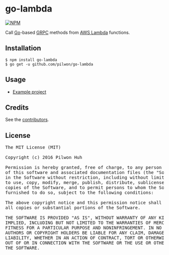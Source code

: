 # go-lambda


[![NPM](https://nodei.co/npm-dl/go-lambda.png?months=6)](https://npmjs.org/package/go-lambda)

Call [Go](https://golang.org)-based [GRPC](http://www.grpc.io) methods from [AWS Lambda](https://aws.amazon.com/lambda/) functions.


## Installation

    $ npm install go-lambda
    $ go get -u github.com/pilwon/go-lambda


## Usage

* [Example project](https://github.com/pilwon/go-lambda/tree/master/example)


## Credits

  See the [contributors](https://github.com/pilwon/go-lambda/graphs/contributors).


## License

<pre>
The MIT License (MIT)

Copyright (c) 2016 Pilwon Huh

Permission is hereby granted, free of charge, to any person obtaining a copy
of this software and associated documentation files (the "Software"), to deal
in the Software without restriction, including without limitation the rights
to use, copy, modify, merge, publish, distribute, sublicense, and/or sell
copies of the Software, and to permit persons to whom the Software is
furnished to do so, subject to the following conditions:

The above copyright notice and this permission notice shall be included in
all copies or substantial portions of the Software.

THE SOFTWARE IS PROVIDED "AS IS", WITHOUT WARRANTY OF ANY KIND, EXPRESS OR
IMPLIED, INCLUDING BUT NOT LIMITED TO THE WARRANTIES OF MERCHANTABILITY,
FITNESS FOR A PARTICULAR PURPOSE AND NONINFRINGEMENT. IN NO EVENT SHALL THE
AUTHORS OR COPYRIGHT HOLDERS BE LIABLE FOR ANY CLAIM, DAMAGES OR OTHER
LIABILITY, WHETHER IN AN ACTION OF CONTRACT, TORT OR OTHERWISE, ARISING FROM,
OUT OF OR IN CONNECTION WITH THE SOFTWARE OR THE USE OR OTHER DEALINGS IN
THE SOFTWARE.
</pre>
